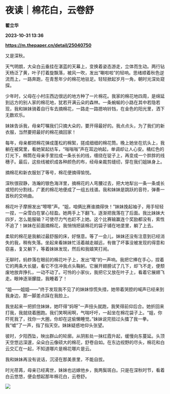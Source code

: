 # 夜读｜棉花白，云卷舒
**翟立华**

**2023-10-31 13:36**

**https://m.thepaper.cn/detail/25040750**

又是深秋。

天气明朗，大朵白云垂挂在湛蓝的天幕上，变换着姿态游走，立体而生动。两行钻天杨泛了黄，叶子打着旋飘落，被风一吹，发出“唰啦啦”的轻响。思绪顺着秋色逆流而上，一路奔跑，在青葱年少的棉花地驻足。轻轻掀起岁月一角，朝时光深处窥探。

少年时，父母在小村庄西边很远的地方种了一片棉花。我家的棉花地四周，是绵延到远方的别人家的棉花地，犹若开满云朵的森林。一条蜿蜒的小路在其中若隐若现，我和妹妹骑着自行车去摘棉花，一路走一路摁响铃铛，在金色的阳光里，洒下无数欢乐。

妹妹告诉我，母亲叮嘱我们只摘大朵的，要开得最好的。我点点头，为了我们的新衣服，当然要把最好的棉花摘回家！

每年，母亲都把棉花弹成蓬松的棉絮，搓成细细的棉花筒。晚上她坐在炕头上，我躺在被窝里，看她架起纺车，“嗡嗡嗡”声在耳边响起，单调却让人心安。橘红色的灯光下，棉筒在母亲手里拉成一条长长的线，缠绕在锭子上，再变成一个胖胖的线穗子。最后，这些线被织成各种颜色的布，经母亲裁剪缝纫，穿在我们姐妹身上。

摘棉花和新衣服划了等号，棉花便摘得愉悦。

深秋很寂静，浩瀚的银色海洋里，摘棉花的人弯腰过去，把大地犁出一条一条或长或短的分割线，广袤的棉花地便成了一组五线谱。我和妹妹是跳跃的音符，弹奏一首秋的交响曲。

棉花叶子摩擦发出“嚓嚓”声。“姐，咱俩比赛谁摘得快！”妹妹挽起袖子，用手轻轻一捏，一朵雪白在掌心轻盈。她两手上下翻飞，逐渐把我落在了后面。我比妹妹大四岁，怎么能服输？可使尽力气也赶不上她。这个比赛输赢连个奖励都没有，索性不追了！妹妹在前面摘棉花，我悄悄把装棉花的袋子铺在地垄里，躺了上去。

柔软的棉花是我躺过最舒服的床，好惬意。等了一会儿，妹妹还没有注意到已经消失的我，稍有失落。坐起来看妹妹忙活着越走越远，有做了坏事没被发现的得意和窃喜，复又躺下，等着妹妹发现，然后和我嬉笑打闹。

无聊时，蚂蚱落在眼前的棉花叶子上，发出“嗒”的一声响。我把它捧在手心，捏着它的两条大长腿，看它不住冲我点头鞠躬。它展开翅膀试了几下，却飞不走，便颓废地放弃挣扎，一动不动了。可怜的小家伙，我把它又放在叶子上，看着它展翅飞走。眼神逐渐朦胧，我睡着了！

“姐——姐姐——”终于发现我不见了的妹妹惊慌失措，她带着哭腔的喊声已经来到我身边，那一脚差点踩在我脸上。

我坐起来一把抓住妹妹，她吓得“妈呀”一声扭头就跑，我笑得前仰后合。她折回来打我，我就绕着圈跑。我们笑啊闹啊，气喘吁吁，一起坐在棉花袋子上。“姐，你吓死我了，找你一大圈，你却在这偷懒睡觉。”妹妹说完扭过头擂了我一拳。我“嘘”了一声，指了指天空。妹妹疑惑地仰头张望。

彼时，夕阳西坠，映出群山的轮廓。从阴影处一抹红霞升起，缓慢向东蔓延。头顶天空悠远深邃，朵朵白云像硕大的棉花，舒卷自如。在东边视野的尽头，棉花和白云交汇在一起，不知道哪片是棉花哪片是云。

我和妹妹再没有说话，沉浸在那美景里，不能自拔。

时光荏苒，母亲已经离世，妹妹也远嫁他乡，我两鬓斑白。只是在深秋时节，看着白云悠悠，便会想起那年棉花白，云卷舒。

![](https://imagecloud.thepaper.cn/thepaper/image/276/352/211.jpg)